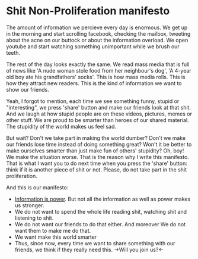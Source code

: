 # Shit Non-Proliferation manifesto

The amount of information we percieve every day is enormous. We get up in the
morning and start scrolling facebook, checking the mailbox, tweeting about the
acne on our buttock or about the information overload. We open youtube and 
start watching something unimportant while we brush our teeth. 

The rest of the day looks exactly the same. We read mass media that is full of 
news like 'A nude woman stole food from her neighbour's dog', 'A 4-year old boy 
ate his grandfathers' socks'. This is how mass media rolls. This is how they 
attract new readers. This is the kind of information we want to show our friends.

Yeah, I forgot to mention, each time we see something funny, stupid or 
"interesting", we press 'share' button and make our friends look at that shit. 
And we laugh at how stupid people are on these videos, pictures, memes or other 
stuff. We are proud to be smarter than heroes of our shared material. The 
stupidity of the world makes us feel sad.

But wait? Don't we take part in making the world dumber? Don't we make our
friends lose time instead of doing something great? Won't it be better to make
ourselves smarter than just make fun of others' stupidity? Oh, boy! We make the
situation worse. That is the reason why I write this manifesto. That is what I
want you to do next time when you press the 'share' button: think if it is 
another piece of shit or not. Please, do not take part in the shit 
proliferation.

And this is our manifesto:

* [Information is power](https://archive.org/stream/GuerillaOpenAccessManifesto/Goamjuly2008_djvu.txt). 
But not all the information as well as power makes us stronger.
* We do not want to spend the whole life reading shit, watching shit and
listening to shit.
* We do not want our friends to do that either. And moreover We do not want them
to make me do that.
* We want make this world smarter
* Thus, since now, every time we want to share something with our friends, we 
think if they really need this.
->Will you join us?<-
